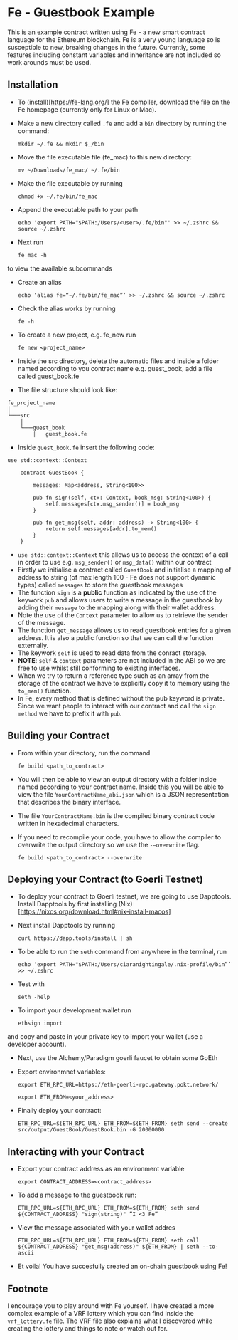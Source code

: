 # Fe - Guestbook Example

This is an example contract written using Fe - a new smart contract language for the Ethereum blockchain.
Fe is a very young language so is susceptible to new, breaking changes in the future.
Currently, some features including constant variables and inheritance are not included so work arounds must be used.

## Installation

- To (install)[https://fe-lang.org/] the Fe compiler, download the file on the Fe homepage (currently only for Linux or Mac).
- Make a new directory called `.fe` and add a `bin` directory by running the command:

  `mkdir ~/.fe && mkdir $_/bin`

- Move the file executable file (fe_mac) to this new directory:

  `mv ~/Downloads/fe_mac/ ~/.fe/bin`

- Make the file executable by running

  `chmod +x ~/.fe/bin/fe_mac`

- Append the executable path to your path

  `echo 'export PATH="$PATH:/Users/<user>/.fe/bin"' >> ~/.zshrc && source ~/.zshrc`

- Next run

  `fe_mac -h`

to view the available subcommands

- Create an alias

  `echo ‘alias fe=“~/.fe/bin/fe_mac”’ >> ~/.zshrc && source ~/.zshrc`

- Check the alias works by running

  `fe -h`

- To create a new project, e.g. fe_new run

  `fe new <project_name>`

- Inside the src directory, delete the automatic files and inside a folder named according to you contract name e.g. guest_book, add a file called guest_book.fe
- The file structure should look like:

```
fe_project_name
│
└───src
    │
    └───guest_book
        │   guest_book.fe
```

- Inside `guest_book.fe` insert the following code:

```
use std::context::Context

    contract GuestBook {

        messages: Map<address, String<100>>

        pub fn sign(self, ctx: Context, book_msg: String<100>) {
            self.messages[ctx.msg_sender()] = book_msg
        }

        pub fn get_msg(self, addr: address) -> String<100> {
            return self.messages[addr].to_mem()
        }
    }
```

- `use std::context::Context` this allows us to access the context of a call in order to use e.g. `msg_sender()` or `msg_data()` within our contract
- Firstly we initialise a contract called `GuestBook` and initialise a mapping of address to string (of max length 100 - Fe does not support dynamic types) called `messages` to store the guestbook messages
- The function `sign` is a **public** function as indicated by the use of the keywork `pub` and allows users to write a message in the guestbook by adding their `message` to the mapping along with their wallet address.
- Note the use of the `Context` parameter to allow us to retrieve the sender of the message.
- The function `get_message` allows us to read guestbook entries for a given address. It is also a public function so that we can call the function externally.
- The keywork `self` is used to read data from the conract storage.
- **NOTE**: `self` & `context` parameters are not included in the ABI so we are free to use whilst still conforming to existing interfaces.
- When we try to return a reference type such as an array from the storage of the contract we have to explicitly copy it to memory using the `to_mem()` function.
- In Fe, every method that is defined without the pub keyword is private. Since we want people to interact with our contract and call the `sign method` we have to prefix it with `pub`.

## Building your Contract

- From within your directory, run the command

  `fe build <path_to_contract>`

- You will then be able to view an output directory with a folder inside named according to your contract name. Inside this you will be able to view the file `YourContractName_abi.json` which is a JSON representation that describes the binary interface.
- The file `YourContractName.bin` is the compiled binary contract code written in hexadecimal characters.
- If you need to recompile your code, you have to allow the compiler to overwrite the output directory so we use the `-—overwrite` flag.

  `fe build <path_to_contract> --overwrite`

## Deploying your Contract (to Goerli Testnet)

- To deploy your contract to Goerli testnet, we are going to use Dapptools. Install Dapptools by first installing (Nix)[https://nixos.org/download.html#nix-install-macos]
- Next install Dapptools by running

  `curl https://dapp.tools/install | sh`

- To be able to run the `seth` command from anywhere in the terminal, run

  `echo ‘export PATH="$PATH:/Users/ciaranightingale/.nix-profile/bin”’ >> ~/.zshrc`

- Test with

  `seth -help`

- To import your development wallet run

  `ethsign import`

and copy and paste in your private key to import your wallet (use a developer account).

- Next, use the Alchemy/Paradigm goerli faucet to obtain some GoEth

- Export environmnet variables:

  `export ETH_RPC_URL=https://eth-goerli-rpc.gateway.pokt.network/`

  `export ETH_FROM=<your_address>`

- Finally deploy your contract:

  `ETH_RPC_URL=${ETH_RPC_URL} ETH_FROM=${ETH_FROM} seth send --create src/output/GuestBook/GuestBook.bin -G 20000000`

## Interacting with your Contract

- Export your contract address as an environment variable

  `export CONTRACT_ADDRESS=<contract_address>`

- To add a message to the guestbook run:

  `ETH_RPC_URL=${ETH_RPC_URL} ETH_FROM=${ETH_FROM} seth send ${CONTRACT_ADDRESS} "sign(string)" ”I <3 Fe”`

- View the message associated with your wallet addres

  `ETH_RPC_URL=${ETH_RPC_URL} ETH_FROM=${ETH_FROM} seth call ${CONTRACT_ADDRESS} "get_msg(address)" ${ETH_FROM} | seth --to-ascii`

- Et voila! You have succesfully created an on-chain guestbook using Fe!

## Footnote

I encourage you to play around with Fe yourself. I have created a more complex example of a VRF lottery which you can find inside the `vrf_lottery.fe` file. The VRF file also explains what I discovered while creating the lottery and things to note or watch out for.
